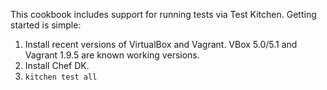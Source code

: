 This cookbook includes support for running tests via Test Kitchen. Getting
started is simple:

1. Install recent versions of VirtualBox and Vagrant. VBox 5.0/5.1 and Vagrant
   1.9.5 are known working versions.
2. Install Chef DK.
3. `kitchen test all`
